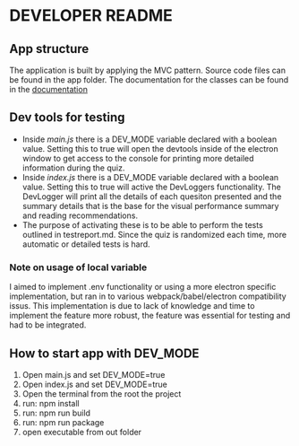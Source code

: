 # DEVELOPER README

## App structure
The application is built by applying the MVC pattern. Source code files can be found in the app folder. 
The documentation for the classes can be found in the [documentation](./documentation.md)

## Dev tools for testing
- Inside *main.js* there is a DEV_MODE variable declared with a boolean value. Setting this to true will open the devtools inside of the electron window to get access to the console for printing more detailed information during the quiz.
- Inside *index.js* there is a DEV_MODE variable declared with a boolean value. Setting this to true will active the DevLoggers functionality. The DevLogger will print all the details of each quesiton presented and the summary details that is the base for the visual performance summary and reading recommendations.
- The purpose of activating these is to be able to perform the tests outlined in testreport.md. Since the quiz is randomized each time, more automatic or detailed tests is hard.
### Note on usage of local variable
I aimed to implement .env functionality or using a more electron specific implementation, but ran in to various webpack/babel/electron compatibility issus. This implementation is due to lack of knowledge and time to implement the feature more robust, the feature was essential for testing and had to be integrated.

## How to start app with DEV_MODE
1) Open main.js and set DEV_MODE=true
2) Open index.js and set DEV_MODE=true
3) Open the terminal from the root the project
4) run: npm install
5) run: npm run build
6) run: npm run package
7) open executable from out folder